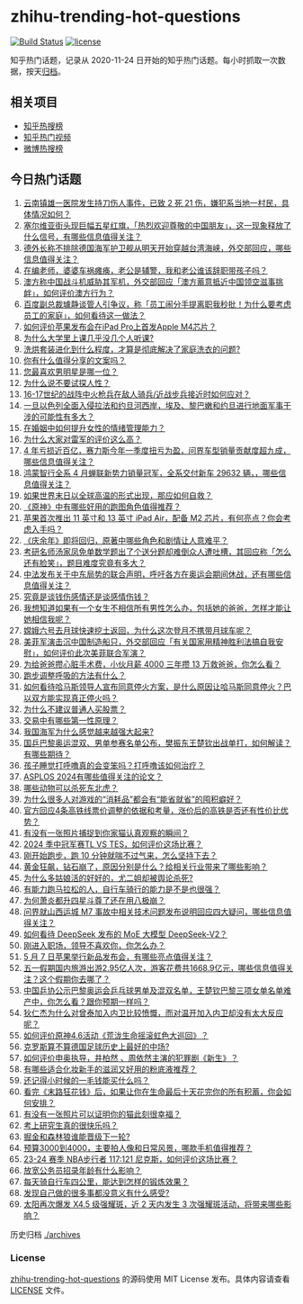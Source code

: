 # zhihu-trending-hot-questions

[![Build Status](https://github.com/justjavac/zhihu-trending-hot-questions/workflows/ci/badge.svg?branch=master)](https://github.com/justjavac/zhihu-trending-hot-questions/actions)
[![license](https://img.shields.io/github/license/justjavac/zhihu-trending-hot-questions)](https://github.com/justjavac/zhihu-trending-hot-questions/blob/master/LICENSE)

知乎热门话题，记录从 2020-11-24
日开始的知乎热门话题。每小时抓取一次数据，按天[归档](./archives)。

## 相关项目

- [知乎热搜榜](https://github.com/justjavac/zhihu-trending-top-search)
- [知乎热门视频](https://github.com/justjavac/zhihu-trending-hot-video)
- [微博热搜榜](https://github.com/justjavac/weibo-trending-hot-search)

## 今日热门话题

<!-- BEGIN -->
<!-- 最后更新时间 Wed May 08 2024 06:11:14 GMT+0800 (China Standard Time) -->

1. [云南镇雄一医院发生持刀伤人事件，已致 2 死 21 伤，嫌犯系当地一村民，具体情况如何？](https://www.zhihu.com/question/655233854)
1. [塞尔维亚街头现巨幅五星红旗，「热烈欢迎尊敬的中国朋友」，这一现象释放了什么信号，有哪些信息值得关注？](https://www.zhihu.com/question/655160434)
1. [德外长称不排除德国海军护卫舰从明天开始穿越台湾海峡，外交部回应，哪些信息值得关注？](https://www.zhihu.com/question/655218058)
1. [在编老师，婆婆车祸瘫痪，老公是辅警，我和老公谁该辞职带孩子吗？](https://www.zhihu.com/question/654796206)
1. [澳方称中国战斗机威胁其军机，外交部回应「澳方蓄意抵近中国领空滋事挑衅」，如何评价澳方行为？](https://www.zhihu.com/question/655242590)
1. [百度副总裁璩静谈管人引争议，称「员工闹分手提离职我秒批！为什么要考虑员工的家庭」，如何看待这一做法？](https://www.zhihu.com/question/655203171)
1. [如何评价苹果发布会在iPad Pro上首发Apple M4芯片？](https://www.zhihu.com/question/655276381)
1. [为什么大学里上课几乎没几个人听课?](https://www.zhihu.com/question/453139394)
1. [洗烘套装进化到什么程度，才算是彻底解决了家庭洗衣的问题?](https://www.zhihu.com/question/655133178)
1. [你有什么值得分享的文案吗？](https://www.zhihu.com/question/655034934)
1. [您最喜欢男明星是哪一位？](https://www.zhihu.com/question/655065174)
1. [为什么说不要试探人性？](https://www.zhihu.com/question/561103298)
1. [16-17世纪的战阵中火枪兵在敌人骑兵/近战步兵接近时如何应对？](https://www.zhihu.com/question/654777800)
1. [一旦以色列全面入侵拉法和约旦河西岸，埃及、黎巴嫩和约旦进行地面军事干涉的可能性有多大？](https://www.zhihu.com/question/654418133)
1. [在婚姻中如何提升女性的情绪管理能力？](https://www.zhihu.com/question/650172905)
1. [为什么大家对雷军的评价这么高？](https://www.zhihu.com/question/651246802)
1. [4 年亏损近百亿，赛力斯今年一季度扭亏为盈，问界车型销量贡献度超九成，哪些信息值得关注？](https://www.zhihu.com/question/655212254)
1. [鸿蒙智行全系 4 月蝉联新势力销量冠军，全系交付新车 29632 辆，，哪些信息值得关注？](https://www.zhihu.com/question/655103309)
1. [如果世界末日以全球高温的形式出现，那应如何自救？](https://www.zhihu.com/question/543093974)
1. [《原神》中有哪些好用的跑图角色值得推荐？](https://www.zhihu.com/question/655092884)
1. [苹果首次推出 11 英寸和 13 英寸 iPad Air，配备 M2 芯片，有何亮点？你会考虑入手吗？](https://www.zhihu.com/question/655276185)
1. [《庆余年》即将回归，原著中哪些角色和剧情让人意难平？](https://www.zhihu.com/question/655233893)
1. [考研名师汤家凤免单数学题出了个送分题却难倒众人遭吐槽，其回应称「怎么还有脸笑」，题目难度究竟有多大？](https://www.zhihu.com/question/655210515)
1. [中法发布关于中东局势的联合声明，呼吁各方在奥运会期间休战，还有哪些信息值得关注？](https://www.zhihu.com/question/655221347)
1. [究竟是谈钱伤感情还是谈感情伤钱？](https://www.zhihu.com/question/35490984)
1. [我想知道如果有一个女生不相信所有男性怎么办，包括她的爸爸，怎样才能让她相信我呢？](https://www.zhihu.com/question/653586031)
1. [嫦娥六号去月球快速挖土返回，为什么这次登月不携带月球车呢？](https://www.zhihu.com/question/654850512)
1. [美菲军演击沉中国制造船只，外交部回应「有关国家用精神胜利法搞自我安慰」，如何评价此次美菲联合军演？](https://www.zhihu.com/question/655240683)
1. [为给爸爸攒心脏手术费，小伙月薪 4000 三年攒 13 万救爸爸，你怎么看？](https://www.zhihu.com/question/655144941)
1. [跑步调整呼吸的方法有什么？](https://www.zhihu.com/question/654728836)
1. [如何看待哈马斯领导人宣布同意停火方案，是什么原因让哈马斯同意停火？巴以双方能实现真正停火吗？](https://www.zhihu.com/question/655185645)
1. [为什么不建议普通人买股票？](https://www.zhihu.com/question/641469564)
1. [交易中有哪些第一性原理？](https://www.zhihu.com/question/654901298)
1. [我国海军为什么感觉越来越强大起来?](https://www.zhihu.com/question/646792200)
1. [国乒巴黎奥运混双、男单参赛名单公布，樊振东王楚钦出战单打，如何解读？有哪些期待？](https://www.zhihu.com/question/655210328)
1. [孩子睡觉打呼噜真的会变笨吗？打呼噜该如何治疗？](https://www.zhihu.com/question/655132311)
1. [ASPLOS 2024有哪些值得关注的论文？](https://www.zhihu.com/question/629886104)
1. [哪些动物可以杀死东北虎？](https://www.zhihu.com/question/565888353)
1. [为什么很多人对游戏的“消耗品”都会有“能省就省”的囤积癖好？](https://www.zhihu.com/question/653001443)
1. [官方回应4条高铁线票价调整的依据和考量，涨价后的高铁是否还有性价比优势？](https://www.zhihu.com/question/655214325)
1. [有没有一张照片捕捉到你家猫认真观察的瞬间？](https://www.zhihu.com/question/650233844)
1. [2024 季中冠军赛TL VS TES，如何评价这场比赛？](https://www.zhihu.com/question/655240932)
1. [刚开始跑步，跑 10 分钟就喘不过气来，怎么坚持下去？](https://www.zhihu.com/question/653134700)
1. [黄金狂飙，钻石崩了，原因分别是什么？给相关行业带来了哪些影响？](https://www.zhihu.com/question/655199129)
1. [为什么多姑娘活的好好的，尤二姐却被舆论杀死?](https://www.zhihu.com/question/564862237)
1. [有能力跑马拉松的人，自行车骑行的能力是不是也很强？](https://www.zhihu.com/question/654594629)
1. [为何萧炎都升四星斗尊了还在用八极崩？](https://www.zhihu.com/question/653829119)
1. [问界就山西运城 M7 事故中相关技术问题发布说明回应四大疑问，哪些信息值得关注？](https://www.zhihu.com/question/655131839)
1. [如何看待 DeepSeek 发布的 MoE 大模型 DeepSeek-V2？](https://www.zhihu.com/question/655172528)
1. [刚进入职场，领导不喜欢你，你怎么办？](https://www.zhihu.com/question/655038038)
1. [5 月 7 日苹果举行新品发布会，有哪些亮点值得关注？](https://www.zhihu.com/question/655210702)
1. [五一假期国内旅游出游2.95亿人次，游客花费共1668.9亿元，哪些信息值得关注？这个假期你去哪了？](https://www.zhihu.com/question/655122102)
1. [中国乒协公示巴黎奥运会乒乓球男单及混双名单，王楚钦巴黎三项女单名单难产中，你怎么看？跟你预期一样吗？](https://www.zhihu.com/question/655208081)
1. [狄仁杰为什么对曾泰加入内卫比较愤慨，而对温开加入内卫却没有太大反应呢？](https://www.zhihu.com/question/618154632)
1. [如何评价原神4.6活动《荒泷生命摇滚虹色大巡回》？](https://www.zhihu.com/question/655204548)
1. [克罗斯算不算德国足球历史上最好的中场?](https://www.zhihu.com/question/653476784)
1. [如何评价申奥执导，井柏然 、周依然主演的犯罪剧《新生》？](https://www.zhihu.com/question/655147511)
1. [有哪些适合化妆新手的滋润又好用的粉底液推荐？](https://www.zhihu.com/question/643056290)
1. [还记得小时候的一毛钱能买什么吗？](https://www.zhihu.com/question/654887273)
1. [看完《末路狂花钱》后，如果让你在生命最后十天花完你的所有积蓄，你会如何安排？](https://www.zhihu.com/question/654626485)
1. [有没有一张照片可以证明你的猫此刻很幸福？](https://www.zhihu.com/question/643849949)
1. [考上研究生真的很快乐吗？](https://www.zhihu.com/question/646190926)
1. [掘金和森林狼谁能晋级下一轮?](https://www.zhihu.com/question/654580995)
1. [预算3000到4000，主要拍人像和日常风景，哪款手机值得推荐？](https://www.zhihu.com/question/653654042)
1. [23-24 赛季 NBA步行者 117:121 尼克斯，如何评价这场比赛？](https://www.zhihu.com/question/655198049)
1. [放宽公务员招录年龄有什么影响？](https://www.zhihu.com/question/654801860)
1. [每天骑自行车四公里，能达到怎样的锻炼效果？](https://www.zhihu.com/question/653193384)
1. [发现自己做的很多事都没意义有什么感受?](https://www.zhihu.com/question/655077844)
1. [太阳再次爆发 X4.5 级强耀斑，近 2 天内发生 3 次强耀斑活动，将带来哪些影响？](https://www.zhihu.com/question/655204806)

<!-- END -->

历史归档 [./archives](./archives)

### License

[zhihu-trending-hot-questions](https://github.com/justjavac/zhihu-trending-hot-questions)
的源码使用 MIT License 发布。具体内容请查看 [LICENSE](./LICENSE) 文件。
